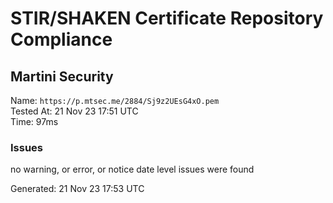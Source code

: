 # STIR/SHAKEN Certificate Repository Compliance

## Martini Security

Name: `https://p.mtsec.me/2884/Sj9z2UEsG4xO.pem`\
Tested At: 21 Nov 23 17:51 UTC\
Time: 97ms

### Issues

no warning, or error, or notice date level issues were found

Generated: 21 Nov 23 17:53 UTC